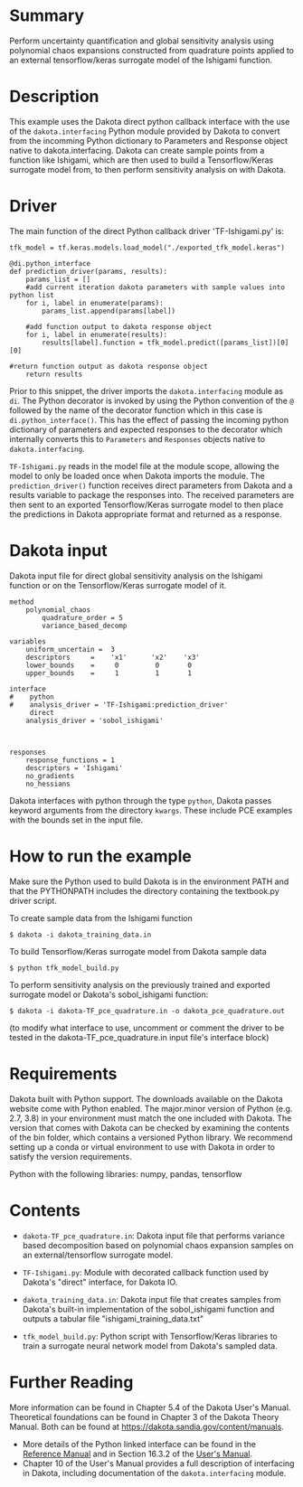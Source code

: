 # Summary

Perform uncertainty quantification and global sensitivity analysis using polynomial chaos expansions constructed from quadrature points applied to an external tensorflow/keras surrogate model of the Ishigami function. 

# Description
This example uses the Dakota direct python callback interface with the use of the `dakota.interfacing` Python module provided by Dakota to 
convert from the incomming Python dictionary to Parameters and Response object native to dakota.interfacing.
Dakota can create sample points from a function like Ishigami, which are then used to build a Tensorflow/Keras surrogate model from, 
to then perform sensitivity analysis on with Dakota.

# Driver
The main function of the direct Python callback driver 'TF-Ishigami.py' is: 

```
tfk_model = tf.keras.models.load_model("./exported_tfk_model.keras")

@di.python_interface
def prediction_driver(params, results):
    params_list = []
    #add current iteration dakota parameters with sample values into python list
    for i, label in enumerate(params):
        params_list.append(params[label])

    #add function output to dakota response object 
    for i, label in enumerate(results):
        results[label].function = tfk_model.predict([params_list])[0][0]

#return function output as dakota response object
    return results

```

Prior to this snippet, the driver imports the `dakota.interfacing` module
as `di`. 
The Python decorator is invoked by using the Python convention of the
`@` followed by the name of the decorator function which in this case is
`di.python_interface()`.  This has the effect of passing the incoming
python dictionary of parameters and expected responses to the decorator
which internally converts this to `Parameters` and `Responses` objects
native to `dakota.interfacing`.

`TF-Ishigami.py` reads in the model file at the module scope, allowing the model to only be loaded once when Dakota imports the module.
The `prediction_driver()` function receives direct parameters from Dakota and a results variable to package the responses into.
The received parameters are then sent to an exported Tensorflow/Keras surrogate model to then place the predictions in Dakota 
appropriate format and returned as a response.

# Dakota input
Dakota input file for direct global sensitivity analysis on the Ishigami function or on the Tensorflow/Keras surrogate model of it.

```
method
	polynomial_chaos
	    quadrature_order = 5
     	variance_based_decomp

variables
	uniform_uncertain =  3
	descriptors     =    'x1'      'x2'    'x3'
	lower_bounds    =     0         0       0
	upper_bounds    =     1         1       1

interface
#    python
#    analysis_driver = 'TF-Ishigami:prediction_driver'
     direct
	analysis_driver = 'sobol_ishigami'



responses
    response_functions = 1
    descriptors = 'Ishigami'
	no_gradients
	no_hessians

```
Dakota interfaces with python through the type `python`, Dakota passes keyword arguments
from the directory `kwargs`. These include PCE examples with the bounds set in the input file.


# How to run the example
	 
Make sure the Python used to build Dakota is in the environment PATH and
that the PYTHONPATH includes the directory containing the textbook.py
driver script.

To create sample data from the Ishigami function

    $ dakota -i dakota_training_data.in

To build Tensorflow/Keras surrogate model from Dakota sample data

    $ python tfk_model_build.py

To perform sensitivity analysis on the previously trained and exported surrogate model or Dakota's sobol_ishigami function:

    $ dakota -i dakota-TF_pce_quadrature.in -o dakota_pce_quadrature.out

(to modify what interface to use, uncomment or comment the driver to be tested in the dakota-TF_pce_quadrature.in input file's interface block)

# Requirements

Dakota built with Python support. The downloads available on the Dakota website come with Python enabled.
The major.minor version of Python (e.g. 2.7, 3.8) in your environment must match the one included with Dakota.
The version that comes with Dakota can be checked by examining the contents of the bin folder, which contains a
versioned Python library. We recommend setting up a conda or virtual environment to use with Dakota in order to
satisfy the version requirements.

Python with the following libraries: numpy, pandas, tensorflow

# Contents

* `dakota-TF_pce_quadrature.in`: Dakota input file that performs variance based decomposition based on polynomial chaos expansion samples on an external/tensorflow surrogate model.  

* `TF-Ishigami.py`: Module with decorated callback function used by Dakota's "direct" interface, for Dakota IO.

* `dakota_training_data.in`: Dakota input file that creates samples from Dakota's built-in implementation of the sobol_ishigami function and outputs a tabular file "ishigami_training_data.txt"

* `tfk_model_build.py`: Python script with Tensorflow/Keras libraries to train a surrogate neural network model from Dakota's sampled data.


# Further Reading

More information can be found in Chapter 5.4 of the Dakota User's Manual.  Theoretical foundations can be found in Chapter 3 of the Dakota Theory Manual.  Both can be found at https://dakota.sandia.gov/content/manuals.

* More details of the Python linked interface can be found in the [Reference
  Manual](https://dakota.sandia.gov//sites/default/files/docs/latest_release/html-ref/interface-analysis_drivers-python.html)
  and in Section 16.3.2 of the [User's Manual](https://dakota.sandia.gov/content/manuals).
* Chapter 10 of the User's Manual provides a full description of interfacing in Dakota, including documentation 
  of the `dakota.interfacing` module.
